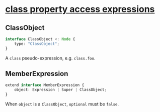 # [class property access expressions][proposal-class-access-expressions]

## ClassObject

```ts
interface ClassObject <: Node {
    type: "ClassObject";
}
```

A `class` pseudo-expression, e.g. `class.foo`.

## MemberExpression

```ts
extend interface MemberExpression {
    object: Expression | Super | ClassObject;
}
```

When `object` is a `ClassObject`, `optional` must be `false`.

[proposal-class-access-expressions]: https://github.com/tc39/proposal-class-access-expressions
